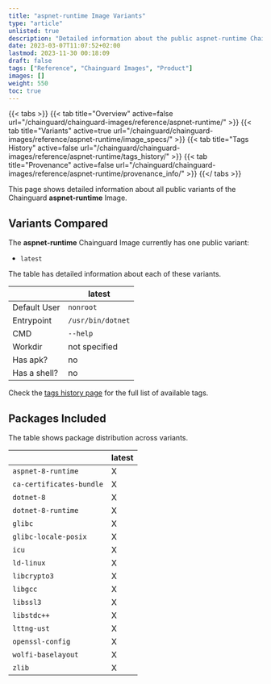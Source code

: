 ```yaml
---
title: "aspnet-runtime Image Variants"
type: "article"
unlisted: true
description: "Detailed information about the public aspnet-runtime Chainguard Image variants"
date: 2023-03-07T11:07:52+02:00
lastmod: 2023-11-30 00:18:09
draft: false
tags: ["Reference", "Chainguard Images", "Product"]
images: []
weight: 550
toc: true
---
```


{{< tabs >}}
{{< tab title="Overview" active=false url="/chainguard/chainguard-images/reference/aspnet-runtime/" >}}
{{< tab title="Variants" active=true url="/chainguard/chainguard-images/reference/aspnet-runtime/image_specs/" >}}
{{< tab title="Tags History" active=false url="/chainguard/chainguard-images/reference/aspnet-runtime/tags_history/" >}}
{{< tab title="Provenance" active=false url="/chainguard/chainguard-images/reference/aspnet-runtime/provenance_info/" >}}
{{</ tabs >}}

This page shows detailed information about all public variants of the Chainguard **aspnet-runtime** Image.

## Variants Compared
The **aspnet-runtime** Chainguard Image currently has one public variant: 

- `latest`

The table has detailed information about each of these variants.

|              | latest            |
|--------------|-------------------|
| Default User | `nonroot`         |
| Entrypoint   | `/usr/bin/dotnet` |
| CMD          | `--help`          |
| Workdir      | not specified     |
| Has apk?     | no                |
| Has a shell? | no                |

Check the [tags history page](/chainguard/chainguard-images/reference/aspnet-runtime/tags_history/) for the full list of available tags.

## Packages Included
The table shows package distribution across variants.

|                          | latest |
|--------------------------|--------|
| `aspnet-8-runtime`       | X      |
| `ca-certificates-bundle` | X      |
| `dotnet-8`               | X      |
| `dotnet-8-runtime`       | X      |
| `glibc`                  | X      |
| `glibc-locale-posix`     | X      |
| `icu`                    | X      |
| `ld-linux`               | X      |
| `libcrypto3`             | X      |
| `libgcc`                 | X      |
| `libssl3`                | X      |
| `libstdc++`              | X      |
| `lttng-ust`              | X      |
| `openssl-config`         | X      |
| `wolfi-baselayout`       | X      |
| `zlib`                   | X      |

